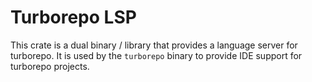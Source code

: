 # Turborepo LSP

This crate is a dual binary / library that provides a language server for
turborepo. It is used by the `turborepo` binary to provide IDE support for
turborepo projects.
